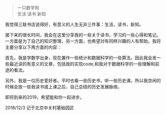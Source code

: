 > 一只数学狗  
> 生活  读书  新知

我觉得三联书店说得好，有意义的人生无非三件事：生活，读书，新知。

接下来的很长时间，我会在这里分享我的一些关于读书，学习的一些心得和笔记。一方面是为了自己的知识整理，另一方面，也希望对有同样兴趣的人有帮助。我将主要分享以下两方面的内容：

首先，我是学数学出身，现在兼作一些统计和数据科学的一些算法。因此我会发一些最近读的有意义的文章，包括我的实现code,和我对于数据科学的一些理解和前途的看法。

另外，我是一位历史爱好者。平时也看一些历史书，听一些历史课。所以我空闲的时候会放一些我读书或上课之后，自己总结的历史发展脉络。

即将到来的2019，希望能和你一起进步。

2018/12/3 记于北京中关村基础园区

